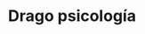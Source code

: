 ---
title: 'Drago psicología'
layout: 'layouts/home.html'
nav:
  buttonText: '¿Hablamos?'
  buttonUrl: '/contact'
intro:
  header: '¡Hola! Soy Jennifer, psicóloga de Drago psicología.'
  buttonText: 'Contáctame'
  buttonUrl: '/contact'
  image: '/images/bg/icon.svg'
  imageAlt: 'Buttered toasted white bread'

featuredServices:
  title: 'Servicios'
  summary: 'Servicios destacados de Drago psicología. Accede a ver más para descubrirlos todos.'

aboutMe:
  title: 'Sobre mí'
  summary: 'Lorem ipsum dolor sit amet, consectetur adipiscing elit, sed do eiusmod tempor incididunt ut labore et dolore magna aliqua. Ut enim ad minim veniam, quis nostrud exercitation ullamco laboris nisi ut aliquip ex ea ommodo consequat. Duis aute irure dolor in reprehenderit in voluptate velit esse cillum dolore eu fugiat nulla pariatur.'
  image: '/images/people/1.jpg'
  imageAlt: 'Jennifer Drago'
  buttonText: '¿Nos conocemos?'
  buttonUrl: '/contact'

metaDesc: 'Psicóloga en Cubelles. Terapia individualizada y eficaz.'
---